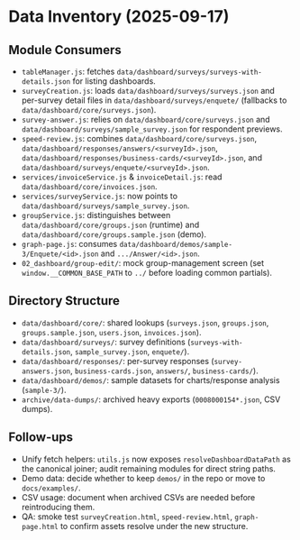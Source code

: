 # Data Inventory (2025-09-17)
## Module Consumers
- `tableManager.js`: fetches `data/dashboard/surveys/surveys-with-details.json` for listing dashboards.
- `surveyCreation.js`: loads `data/dashboard/surveys/surveys.json` and per-survey detail files in `data/dashboard/surveys/enquete/` (fallbacks to `data/dashboard/core/surveys.json`).
- `survey-answer.js`: relies on `data/dashboard/core/surveys.json` and `data/dashboard/surveys/sample_survey.json` for respondent previews.
- `speed-review.js`: combines `data/dashboard/core/surveys.json`, `data/dashboard/responses/answers/<surveyId>.json`, `data/dashboard/responses/business-cards/<surveyId>.json`, and `data/dashboard/surveys/enquete/<surveyId>.json`.
- `services/invoiceService.js` & `invoiceDetail.js`: read `data/dashboard/core/invoices.json`.
- `services/surveyService.js`: now points to `data/dashboard/surveys/sample_survey.json`.
- `groupService.js`: distinguishes between `data/dashboard/core/groups.json` (runtime) and `data/dashboard/core/groups.sample.json` (demo).
- `graph-page.js`: consumes `data/dashboard/demos/sample-3/Enquete/<id>.json` and `.../Answer/<id>.json`.
- `02_dashboard/group-edit/`: mock group-management screen (set `window.__COMMON_BASE_PATH` to `../` before loading common partials).
## Directory Structure
- `data/dashboard/core/`: shared lookups (`surveys.json`, `groups.json`, `groups.sample.json`, `users.json`, `invoices.json`).
- `data/dashboard/surveys/`: survey definitions (`surveys-with-details.json`, `sample_survey.json`, `enquete/`).
- `data/dashboard/responses/`: per-survey responses (`survey-answers.json`, `business-cards.json`, `answers/`, `business-cards/`).
- `data/dashboard/demos/`: sample datasets for charts/response analysis (`sample-3/`).
- `archive/data-dumps/`: archived heavy exports (`0008000154*.json`, CSV dumps).
## Follow-ups
- Unify fetch helpers: `utils.js` now exposes `resolveDashboardDataPath` as the canonical joiner; audit remaining modules for direct string paths.
- Demo data: decide whether to keep `demos/` in the repo or move to `docs/examples/`.
- CSV usage: document when archived CSVs are needed before reintroducing them.
- QA: smoke test `surveyCreation.html`, `speed-review.html`, `graph-page.html` to confirm assets resolve under the new structure.
